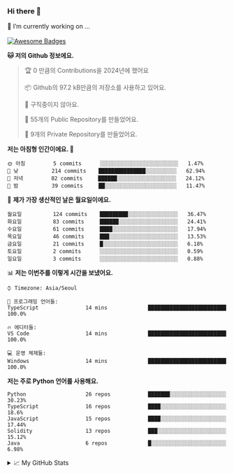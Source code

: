 ### Hi there 👋 
🔭 I’m currently working on ... </br></br>
[![Awesome Badges](https://img.shields.io/badge/Introduce-EN-green.svg)](https://github.com/tlatkdgus1/tlatkdgus1/blob/main/README.md.en)

<!--START_SECTION:waka-->
**🐱 저의 Github 정보에요.** 

> 🏆 0 만큼의 Contributions을 2024년에 했어요
 > 
> 📦 Github의 97.2 kB만큼의 저장소를 사용하고 있어요. 
 > 
> 🚫 구직중이지 않아요.
 > 
> 📜 55개의 Public Repository를 만들었어요. 
 > 
> 🔑 9개의 Private Repository를 만들었어요.  

**저는 아침형 인간이에요. 🐤** 

```text
🌞 아침         5 commits      ░░░░░░░░░░░░░░░░░░░░░░░░░   1.47% 
🌆 낮　         214 commits    ███████████████░░░░░░░░░░   62.94% 
🌃 저녁         82 commits     ██████░░░░░░░░░░░░░░░░░░░   24.12% 
🌙 밤　         39 commits     ██░░░░░░░░░░░░░░░░░░░░░░░   11.47%

```
📅 **제가 가장 생산적인 날은 월요일이에요.** 

```text
월요일          124 commits    █████████░░░░░░░░░░░░░░░░   36.47% 
화요일          83 commits     ██████░░░░░░░░░░░░░░░░░░░   24.41% 
수요일          61 commits     ████░░░░░░░░░░░░░░░░░░░░░   17.94% 
목요일          46 commits     ███░░░░░░░░░░░░░░░░░░░░░░   13.53% 
금요일          21 commits     █░░░░░░░░░░░░░░░░░░░░░░░░   6.18% 
토요일          2 commits      ░░░░░░░░░░░░░░░░░░░░░░░░░   0.59% 
일요일          3 commits      ░░░░░░░░░░░░░░░░░░░░░░░░░   0.88%

```


📊 **저는 이번주를 이렇게 시간을 보냈어요.** 

```text
⌚︎ Timezone: Asia/Seoul

💬 프로그래밍 언어들: 
TypeScript               14 mins             █████████████████████████   100.0%

🔥 에디터들: 
VS Code                  14 mins             █████████████████████████   100.0%

💻 운영 체제들: 
Windows                  14 mins             █████████████████████████   100.0%

```

**저는 주로 Python 언어를 사용해요.** 

```text
Python                   26 repos            ███████░░░░░░░░░░░░░░░░░░   30.23% 
TypeScript               16 repos            ████░░░░░░░░░░░░░░░░░░░░░   18.6% 
JavaScript               15 repos            ████░░░░░░░░░░░░░░░░░░░░░   17.44% 
Solidity                 13 repos            ███░░░░░░░░░░░░░░░░░░░░░░   15.12% 
Java                     6 repos             █░░░░░░░░░░░░░░░░░░░░░░░░   6.98%

```



<!--END_SECTION:waka-->

<details>
<summary>📈 My GitHub Stats</summary>
<p align="center"> <img src="https://github-readme-stats.vercel.app/api?username=tlatkdgus1&show_icons=true" alt="tlatkdgus1" />
</details>
